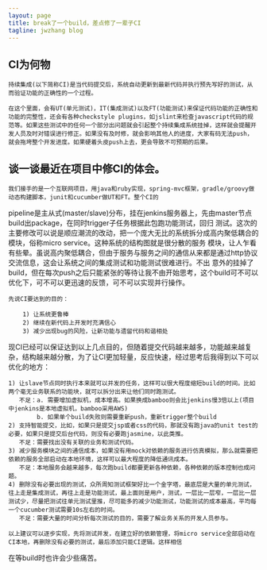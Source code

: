 ```yaml
---
layout: page
title: break了一个build，差点修了一辈子CI
tagline: jwzhang blog
---
```


## CI为何物

    持续集成(以下简称CI)是当代码提交后，系统自动更新到最新代码并执行预先写好的测试，从而验证功能的正确性的一个过程。

    在这个里面，会有UT(单元测试)，IT(集成测试)以及FT(功能测试)来保证代码功能的正确性和功能的完整性，还会有各种checkstyle plugins，如jslint来检查javascript代码的规范等。如果这些测试中的任何一个部分出问题就会引起整个持续集成系统挂掉，这样就会提醒开发人员及时对错误进行修正。如果没有及时修，就会影响其他人的进度，大家有码无法push，就会拖垮整个开发进度。如果硬着头皮push上去，更会导致不可预期的后果。

## 谈一谈最近在项目中修CI的体会。

    我们接手的是一个互联网项目，用java和ruby实现，spring-mvc框架，gradle/groovy做动态构建脚本，junit和cucumber做UT和FT。整个CI的
pipeline是主从式(master/slave)分布，挂在jenkins服务器上，先由master节点build出package，在同时trigger子任务根据此包跑功能测试，回归
测试。这次的主要修改可以说是顺应潮流的改动，把一个庞大无比的系统拆分成高内聚低耦合的模块，俗称micro service。这种系统的结构图就是很分散的服务
模块，让人乍看有些晕。虽说高内聚低耦合，但由于服务与服务之间的通信从来都是通过http协议交流信息，这会让系统之间的集成测试和功能测试很难进行。不出
意外的挂掉了build，但在每次push之后只能紧张的等待让我不由开始思考，这个build可不可以优化下，可不可以更迅速的反馈，可不可以实现并行操作。

    先说CI要达到的目的：

        1) 让系统更鲁棒
        2) 继续在新代码上开发时充满信心
        3) 减少出现bug的风险，让新功能与遗留代码和谐相处

现CI已经可以保证达到以上几点目的，但随着提交代码越来越多，功能越来越复杂，结构越来越分散，为了让CI更加轻量，反应快速，经过思考后我得到以下可以优化的地方：

    1) 让slave节点同时执行本来就可以并发的任务，这样可以很大程度缩短build的时间。比如两个毫无业务联系的功能块，就可以拆分出来让他们同时跑测试。
       不足：a. 需要增加虚拟机，成本增高。如果换成bamboo则会比jenkins慢3倍以上(项目中jenkins是本地虚拟机，bamboo采用AWS)
            b. 如果单个build失败则需要重新push，重新trigger整个build
    2) 支持智能提交，比如，如果只是提交jsp或者css的代码，那就没有跑java的unit test的必要，如果只是提交后台代码，则没有必要跑jasmine，以此类推。
       不足：需要找出没有关联的业务和测试代码。
    3) 减少服务模块之间的通信成本，如果没有用mock对依赖的服务进行仿真模拟，那么就需要把依赖的服务全部启动在本地环境，这样可以最大程度的降低通讯成本。
       不足：本地服务会越来越多，每次跑build都要更新各种依赖，各种依赖的版本控制也成问题。
    4) 删除没有必要出现的测试，众所周知测试框架好比一个金字塔，最底层是大量的单元测试，往上走是集成测试，再往上走是功能测试，最上面则是用户，测试，一层比一层窄，一层比一层测试少，尽量把测试往单元测试里推，尽可能多的减少功能测试，功能测试的成本最高，平均每一个cucumber测试需要10s左右的时间。
       不足：需要大量的时间分析每次测试的目的，需要了解业务关系的开发人员参与。

    以上建议可以逐步实现，先将测试并发，在建立好的依赖管理，将micro service全部启动在CI本地，再删除没有必要的测试，最后添加只能CI逻辑。这样相信
在等build时也许会少些痛苦。
